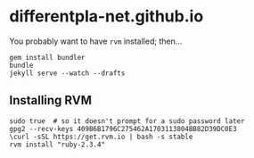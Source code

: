 # differentpla-net.github.io

You probably want to have `rvm` installed; then...

```
gem install bundler
bundle
jekyll serve --watch --drafts
```

## Installing RVM

```
sudo true  # so it doesn't prompt for a sudo password later
gpg2 --recv-keys 409B6B1796C275462A1703113804BB82D39DC0E3
\curl -sSL https://get.rvm.io | bash -s stable
rvm install "ruby-2.3.4"
```

